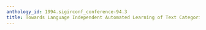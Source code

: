 ```yaml
---
anthology_id: 1994.sigirconf_conference-94.3
title: Towards Language Independent Automated Learning of Text Categorisation Models
---
```

